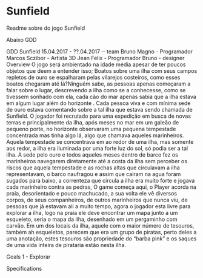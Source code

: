 # Sunfield

Readme sobre do jogo Sunfield

Abaixo GDD

GDD Sunfield
15.04.2017 - ??.04.2017
─
team
Bruno Magno - Programador 
Marcos Sczibor - Artista 3D
Jean Felix - Programador
Bruno - designer 
Overview
O jogo será ambientado na idade média apesar de ter poucos objetos que deem a entender isso; Boatos sobre uma ilha com seus campos 
repletos de ouro se espalharam pelas vilarejos costeiros, como esses boatos chegaram até lá?Ninguém sabe, as pessoas apenas começaram 
a falar sobre o lugar, descrevendo a ilha como se a conhecesse, como se tivessem sonhado com ela,
cada cão do mar apenas sabia que a ilha estava em algum lugar além do horizonte . 
Cada pessoa viva e com mínima sede de ouro estava comentando sobre a tal ilha que estava sendo chamada de Sunfield.
O jogador foi recrutado para uma expedição em busca de novas terras e principalmente da ilha, após meses no mar em um 
galeão de pequeno porte, no horizonte observaram uma pequena tempestade concentrada mas tinha algo lá, 
algo que chamava aqueles marinheiros. Aquela tempestade se concentrava em ao redor de uma ilha, mas somente aos redor, 
a ilha era iluminada por uma forte luz do sol, só podia ser a tal ilha.
A sede pelo ouro e todos aqueles meses dentro de barco fez os marinheiros navegarem diretamente até a costa da 
ilha sem perceber os riscos que aquela tempestade e as rochas altas que circulavam a ilha representavam, 
o barco naufragou e assim que cairam na agua foram sugados para baixo, a correnteza que circula a ilha era 
muito forte e jogava cada marinheiro contra as pedras,
O game começa aqui, o Player acorda na praia, desorientado e pouco machucado, a sua volta ele vê diversos corpos, de seus companheiros, 
de outros marinheiros que nunca viu, de pessoas que já estavam ali a muito tempo, agora o jogador esta livre para explorar a ilha, 
logo na praia ele deve encontrar um mapa junto a um esqueleto, seria o mapa da ilha, desenhado em um pergaminho com carvão.
Em um dos locais da ilha, aquele com o maior número de tesouros, também ah esqueletos, parecem que era um grupo de piratas, 
perto deles a uma anotação, estes tesouros são propriedade do “barba pink” e os saques de uma vida inteira de pirataria estão
nesta ilha.


Goals
1 - Explorar


Specifications
